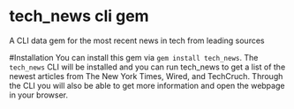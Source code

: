 # tech_news cli gem
A CLI data gem for the most recent news in tech from leading sources

#Installation
You can install this gem via ```gem install tech_news```. The ```tech_news``` CLI will be
installed and you can run tech_news to get a list of the newest articles from The New
York Times, Wired, and TechCruch. Through the CLI you will also be able to get more
information and open the webpage in your browser.
